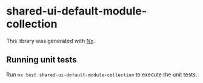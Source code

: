 # shared-ui-default-module-collection

This library was generated with [Nx](https://nx.dev).

## Running unit tests

Run `nx test shared-ui-default-module-collection` to execute the unit tests.

